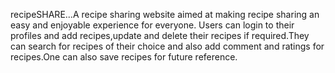 recipeSHARE...A recipe sharing website aimed at making recipe sharing an easy and enjoyable
experience for everyone. Users can login to their profiles and add recipes,update and delete their 
recipes if required.They can search for recipes of their choice and also add comment and ratings for
recipes.One can also save recipes for future reference.
